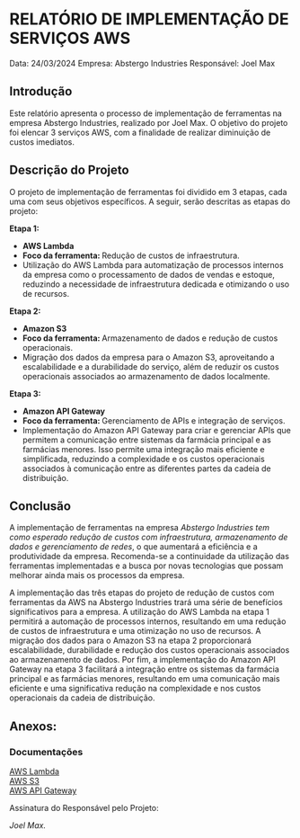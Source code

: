 # RELATÓRIO DE IMPLEMENTAÇÃO DE SERVIÇOS AWS

Data: 24/03/2024
Empresa: Abstergo Industries 
Responsável: Joel Max

## Introdução
Este relatório apresenta o processo de implementação de ferramentas na empresa Abstergo Industries, realizado por Joel Max. O objetivo do projeto foi elencar 3 serviços AWS, com a finalidade de realizar diminuição de custos imediatos.

## Descrição do Projeto
O projeto de implementação de ferramentas foi dividido em 3 etapas, cada uma com seus objetivos específicos. A seguir, serão descritas as etapas do projeto:

<b>Etapa 1: </b>
- <b>AWS Lambda</b>
- <b>Foco da ferramenta: </b>Redução de custos de infraestrutura.
- Utilização do AWS Lambda para automatização de processos internos da empresa como o processamento de dados de vendas e estoque, reduzindo a necessidade de infraestrutura dedicada e otimizando o uso de recursos.

<b>Etapa 2: </b>
- <b>Amazon S3</b>
- <b>Foco da ferramenta: </b>Armazenamento de dados e redução de custos operacionais.
- Migração dos dados da empresa para o Amazon S3, aproveitando a escalabilidade e a durabilidade do serviço, além de reduzir os custos operacionais associados ao armazenamento de dados localmente.

<b>Etapa 3: </b>
- <b>Amazon API Gateway</b>
- <b>Foco da ferramenta: </b>Gerenciamento de APIs e integração de serviços.
- Implementação do Amazon API Gateway para criar e gerenciar APIs que permitem a comunicação entre sistemas da farmácia principal e as farmácias menores. Isso permite uma integração mais eficiente e simplificada, reduzindo a complexidade e os custos operacionais associados à comunicação entre as diferentes partes da cadeia de distribuição.


## Conclusão
A implementação de ferramentas na empresa *Abstergo Industries tem como esperado redução de custos com infraestrutura, armazenamento de dados e gerenciamento de redes*, o que aumentará a eficiência e a produtividade da empresa. Recomenda-se a continuidade da utilização das ferramentas implementadas e a busca por novas tecnologias que possam melhorar ainda mais os processos da empresa.

A implementação das três etapas do projeto de redução de custos com ferramentas da AWS na Abstergo Industries trará uma série de benefícios significativos para a empresa. A utilização do AWS Lambda na etapa 1 permitirá a automação de processos internos, resultando em uma redução de custos de infraestrutura e uma otimização no uso de recursos. A migração dos dados para o Amazon S3 na etapa 2 proporcionará escalabilidade, durabilidade e redução dos custos operacionais associados ao armazenamento de dados. Por fim, a implementação do Amazon API Gateway na etapa 3 facilitará a integração entre os sistemas da farmácia principal e as farmácias menores, resultando em uma comunicação mais eficiente e uma significativa redução na complexidade e nos custos operacionais da cadeia de distribuição.


## Anexos:
### Documentações

<a href="https://docs.aws.amazon.com/pt_br/lambda/">AWS Lambda</a><br>
<a href="https://docs.aws.amazon.com/pt_br/s3/?id=docs_gateway">AWS S3</a><br>
<a href="https://docs.aws.amazon.com/pt_br/apigateway/">AWS API Gateway</a><br>

Assinatura do Responsável pelo Projeto:

*Joel Max.*
